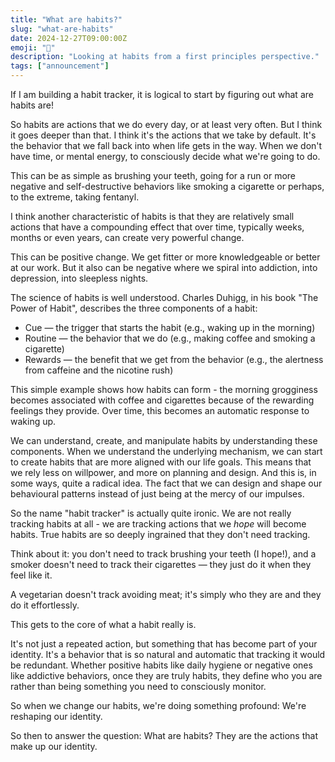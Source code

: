 ```yaml
---
title: "What are habits?"
slug: "what-are-habits"
date: 2024-12-27T09:00:00Z
emoji: "🌱"
description: "Looking at habits from a first principles perspective."
tags: ["announcement"]
---
```


If I am building a habit tracker, it is logical to start by figuring out what are habits are! 

So habits are actions that we do every day, or at least very often. But I think it goes deeper than that. I think it's the actions that we take by default. It's the behavior that we fall back into when life gets in the way. When we don't have time, or mental energy, to consciously decide what we're going to do. 

This can be as simple as brushing your teeth, going for a run or more negative and self-destructive behaviors like smoking a cigarette or perhaps, to the extreme, taking fentanyl. 

I think another characteristic of habits is that they are relatively small actions that have a compounding effect that over time, typically weeks, months or even years, can create very powerful change. 

This can be positive change. We get fitter or more knowledgeable or better at our work. But it also can be negative where we spiral into addiction, into depression, into sleepless nights.

The science of habits is well understood. Charles Duhigg, in his book "The Power of Habit", describes the three components of a habit:

- Cue — the trigger that starts the habit (e.g., waking up in the morning)
- Routine — the behavior that we do (e.g., making coffee and smoking a cigarette) 
- Rewards — the benefit that we get from the behavior (e.g., the alertness from caffeine and the nicotine rush)

This simple example shows how habits can form - the morning grogginess becomes associated with coffee and cigarettes because of the rewarding feelings they provide. Over time, this becomes an automatic response to waking up.

We can understand, create, and manipulate habits by understanding these components. When we understand the underlying mechanism, we can start to create habits that are more aligned with our life goals. This means that we rely less on willpower, and more on planning and design. And this is, in some ways, quite a radical idea. The fact that we can design and shape our behavioural patterns instead of just being at the mercy of our impulses.

So the name "habit tracker" is actually quite ironic. We are not really tracking habits at all - we are tracking actions that we *hope* will become habits. True habits are so deeply ingrained that they don't need tracking. 

Think about it: you don't need to track brushing your teeth (I hope!), and a smoker doesn't need to track their cigarettes — they just do it when they feel like it.

A vegetarian doesn't track avoiding meat; it's simply who they are and they do it effortlessly.

This gets to the core of what a habit really is. 

It's not just a repeated action, but something that has become part of your identity. It's a behavior that is so natural and automatic that tracking it would be redundant. Whether positive habits like daily hygiene or negative ones like addictive behaviors, once they are truly habits, they define who you are rather than being something you need to consciously monitor.

So when we change our habits, we're doing something profound: We're reshaping our identity.

So then to answer the question: What are habits? They are the actions that make up our identity.




